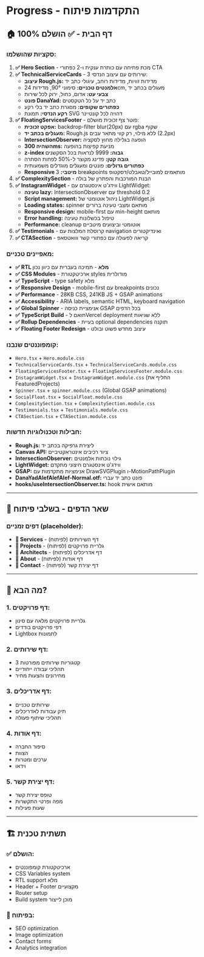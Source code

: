 # Progress - התקדמות פיתוח

## 🏠 דף הבית - ✅ הושלם 100%

### סקציות שהושלמו:
1. **✅ Hero Section** - מכת פתיחה עם כותרת ענקית ו-2 כפתורי CTA
2. **✅ TechnicalServiceCards** - 3 שירותים עם עיצוב הנדסי:
   - **עיצוב Rough.js:** מדידות זוויות, מדידות רוחב, עיגולי כתב יד
   - **אלמנטים טכניים:** סימוני 90°, מדידות 24cm, מעגלים בכתב יד
   - **צבעי עט:** אדום, כחול, ירוק לכל שירות
   - **פונט DanaYad:** כתב יד על כל הטקסטים
   - **כפתורים שקופים:** מסגרת כתב יד בלי רקע
   - **רקע הנדסי:** תמונת SVG דהויה לכל קונטיינר
3. **✅ FloatingServicesFooter** - פוטר צף זכוכית מושלם:
   - **אפקט זכוכית:** backdrop-filter blur(20px) עם rgba שקוף
   - **מעגלים בכתב יד:** Rough.js ללא מילוי, רק קווי מתאר עבים (2.2px)
   - **IntersectionObserver:** הופעה בגלילה מחוץ לסקציה
   - **השהיה 300ms:** מניעת קפיצות בהופעה
   - **z-index גבוה:** 9999 לנראות בכל הסקשנים
   - **גובה קטן:** פדינג מקוצר ל-50% לפחות הסתרה
   - **כפתורים גדולים:** פונטים ומעגלים מוגדלים משמעותית
   - **Responsive מיטבי:** 3 breakpoints מותאמים למובייל/טאבלט/דסקטופ
4. **✅ ComplexitySection** - הבנת המורכבות והפתרון של בולה 
5. **✅ InstagramWidget** - ווידג'ט אינסטגרם עם LightWidget:
   - **טעינה lazy:** IntersectionObserver עם threshold 0.2
   - **Script management:** ניהול אוטומטי של LightWidget.js
   - **Loading states:** spinner מותאם ומצבי טעינה ברורים
   - **Responsive design:** mobile-first עם min-height מותאם
   - **Error handling:** טיפול בכשלונות טעינה
   - **Performance:** cleanup אוטומטי וביצועים מיטביים
6. **✅ Testimonials** - קרוסלת המלצות עם navigation ואינדיקטורים
7. **✅ CTASection** - קריאה לפעולה עם כפתורי קשר ווואטסאפ

### מאפיינים טכניים:
- **✅ RTL מלא** - תמיכה בעברית עם כיוון נכון
- **✅ CSS Modules** - ארכיטקטורת styles מודולרית
- **✅ TypeScript** - type safety מלא
- **✅ Responsive Design** - mobile-first עם breakpoints נכונים
- **✅ Performance** - 28KB CSS, 241KB JS + GSAP animations
- **✅ Accessibility** - ARIA labels, semantic HTML, keyboard navigation
- **✅ Global Spinner** - אנימציית כניסה GSAP בכל הדפים
- **✅ TypeScript Build** - תואם לVercel deployment ללא שגיאות  
- **✅ Rollup Dependencies** - בעיית optional dependencies תוקנה
- **✅ Floating Footer Redesign** - עיצוב מחדש פשוט ובולט

### קומפוננטים שנבנו:
- `Hero.tsx` + `Hero.module.css`
- `TechnicalServiceCards.tsx` + `TechnicalServiceCards.module.css`
- `FloatingServicesFooter.tsx` + `FloatingServicesFooter.module.css`
- `InstagramWidget.tsx` + `InstagramWidget.module.css` (החליף את FeaturedProjects)
- `Spinner.tsx` + `spinner.module.css` (Global GSAP animations)
- `SocialFloat.tsx` + `SocialFloat.module.css`
- `ComplexitySection.tsx` + `ComplexitySection.module.css`
- `Testimonials.tsx` + `Testimonials.module.css`
- `CTASection.tsx` + `CTASection.module.css`

### חבילות וטכנולוגיות חדשות:
- **Rough.js:** ליצירת גרפיקה בכתב יד
- **Canvas API:** ציור רכיבים אינטראקטיביים
- **IntersectionObserver:** גילוי נוכחות אלמנטים
- **LightWidget:** ווידג'ט אינסטגרם חיצוני מתקדם
- **GSAP:** אנימציות מתקדמות עם DrawSVGPlugin ו-MotionPathPlugin
- **DanaYadAlefAlefAlef-Normal.otf:** פונט כתב יד עברי
- **hooks/useIntersectionObserver.ts:** hook מותאם אישית

---

## 🔗 שאר הדפים - בשלבי פיתוח

### דפים זמניים (placeholder):
- **📄 Services** - דף השירותים (לפיתוח)
- **📄 Projects** - גלריית פרויקטים (לפיתוח)
- **📄 Architects** - דף אדריכלים (לפיתוח)
- **📄 About** - דף אודות (לפיתוח)
- **📄 Contact** - דף יצירת קשר (לפיתוח)

---

## 🎯 מה הבא?

### 1. דף פרויקטים:
- גלריית פרויקטים מלאה עם סינון
- דפי פרויקטים בודדים
- Lightbox לתמונות

### 2. דף שירותים:
- 3 קטגוריות שירותים מפורטות
- תהליכי עבודה ייחודיים
- מחירונים והצעות מחיר

### 3. דף אדריכלים:
- שירותים טכניים
- תיק עבודות לאדריכלים
- תהליכי שיתוף פעולה

### 4. דף אודות:
- סיפור החברה
- הצוות
- ערכים ומטרות
- וידאו

### 5. דף יצירת קשר:
- טופס יצירת קשר
- מפה ופרטי התקשרות
- שעות פעילות

---

## 🏗️ תשתית טכנית

### ✅ הושלם:
- ארכיטקטורת קומפוננטים
- CSS Variables system
- RTL support מלא
- Header + Footer מקצועיים
- Router setup
- Build system מוכן לייצור

### 🔄 בפיתוח:
- SEO optimization
- Image optimization
- Contact forms
- Analytics integration 